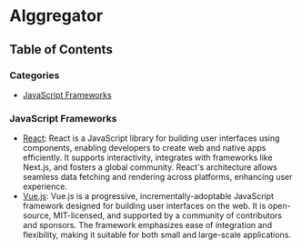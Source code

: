 # AIggregator

## Table of Contents

<!-- CATEGORY ANCHORS START -->
### Categories
- [JavaScript Frameworks](#javascript-frameworks)
<!-- CATEGORY ANCHORS END -->

### JavaScript Frameworks
- [React](https://react.dev): React is a JavaScript library for building user interfaces using components, enabling developers to create web and native apps efficiently. It supports interactivity, integrates with frameworks like Next.js, and fosters a global community. React's architecture allows seamless data fetching and rendering across platforms, enhancing user experience.
- [Vue.js](https://github.com/vuejs/core): Vue.js is a progressive, incrementally-adoptable JavaScript framework designed for building user interfaces on the web. It is open-source, MIT-licensed, and supported by a community of contributors and sponsors. The framework emphasizes ease of integration and flexibility, making it suitable for both small and large-scale applications.